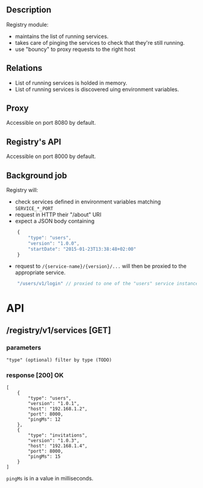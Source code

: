 Description
-----------

Registry module:

 - maintains the list of running services.
 - takes care of pinging the services to check that they're still running.
 - use "bouncy" to proxy requests to the right host

Relations
---------

 - List of running services is holded in memory.
 - List of running services is discovered uing environment variables.

Proxy
-----

Accessible on port 8080 by default.

Registry's API
--------------

Accessible on port 8000 by default.

Background job
--------------

Registry will:

 * check services defined in environment variables matching `SERVICE_*_PORT`
 * request in HTTP their "/about" URI
 * expect a JSON body containing

```js
    {
        "type": "users",
        "version": "1.0.0",
        "startDate": "2015-01-23T13:38:48+02:00"
    }
```

 * request to `/{service-name}/{version}/...` will then be proxied to the appropriate service.
```js
    "/users/v1/login" // proxied to one of the "users" service instances.
```

# API

## /registry/v1/services [GET]

### parameters

    "type" (optional) filter by type (TODO)

### response [200] OK

    [
        {
            "type": "users",
            "version": "1.0.1",
            "host": "192.168.1.2",
            "port": 8000,
            "pingMs": 12
        },
        {
            "type": "invitations",
            "version": "1.0.3",
            "host": "192.168.1.4",
            "port": 8000,
            "pingMs": 15
        }
    ]

`pingMs` is in a value in milliseconds.
